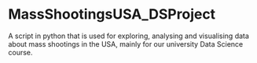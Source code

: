 # MassShootingsUSA_DSProject
A script in python that is used for exploring, analysing and visualising data about mass shootings in the USA, mainly for our university Data Science course.
